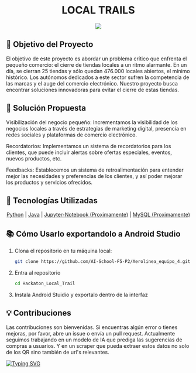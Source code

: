 <h1 align="center">
    LOCAL TRAILS
</h1>

<p align="center">
    <img src="https://github.com/BlanckSpeed/Hackaton_Local_Trail/assets/131301013/b975b300-5708-4470-a5f6-e3c6fd7b4202">
</p>

## 🎯 Objetivo del Proyecto

El objetivo de este proyecto es abordar un problema crítico que enfrenta el pequeño comercio: el cierre de tiendas locales a un ritmo alarmante. En un día, se cierran 25 tiendas y sólo quedan 476.000 locales abiertos, el mínimo histórico. Los autónomos dedicados a este sector sufren la competencia de las marcas y el auge del comercio electrónico. Nuestro proyecto busca encontrar soluciones innovadoras para evitar el cierre de estas tiendas.

## 🚀 Solución Propuesta

Visibilización del negocio pequeño: Incrementamos la visibilidad de los negocios locales a través de estrategias de marketing digital, presencia en redes sociales y plataformas de comercio electrónico.

Recordatorios: Implementamos un sistema de recordatorios para los clientes, que puede incluir alertas sobre ofertas especiales, eventos, nuevos productos, etc.

Feedbacks: Establecemos un sistema de retroalimentación para entender mejor las necesidades y preferencias de los clientes, y así poder mejorar los productos y servicios ofrecidos.

## 🔧 Tecnologías Utilizadas
<!-- Títulos con enlaces -->

<p align="center">
  <a href="https://www.python.org/">Python</a> |
 <a href="https://www.java.com/es/">Java</a> |
  <a href="https://jupyter.org/">Jupyter-Notebook (Proximamente)</a> |
  <a href="https://www.mysql.com/">MySQL (Proximamente)</a>
</p>
    
## 📚 Cómo Usarlo exportandolo a Android Studio

1. Clona el repositorio en tu máquina local:

    ```bash
    git clone https://github.com/AI-School-F5-P2/Aerolinea_equipo_4.git](https://github.com/BlanckSpeed/Hackaton_Local_Trail.git

2. Entra al repositorio

    ```bash
    cd Hackaton_Local_Trail
    
3. Instala Android Stuidio y exportalo dentro de la interfaz
   


<h2>💡 Contribuciones</h2>
<p>Las contribuciones son bienvenidas. Si encuentras algún error o tienes mejoras, por favor, abre un issue o envía un pull request.
Actualmente seguimos trabajando en un modelo de IA que prediga las sugerencias de compras a usuarios. Y en un scraper que pueda extraer estos datos no solo de los QR sino también de url's relevantes.</p>

[![Typing SVG](https://readme-typing-svg.demolab.com?font=Fira+Code&pause=1000&color=0066FF&random=false&width=435&lines=The+perfect+path++for+Local+Business)](https://git.io/typing-svg)
